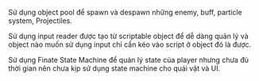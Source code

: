 Sử dụng object pool để spawn và despawn những enemy, buff, particle system, Projectiles.

Sử dụng input reader được tạo từ scriptable object để dễ dàng quản lý và object nào muốn sử dụng input chỉ cẩn kéo vào script ở object đó là được.

Sử dụng Finate State Machine để quản lý state của player nhưng chưa đủ thời gian nên chưa kịp sử dụng state machine cho quái vật và UI.
